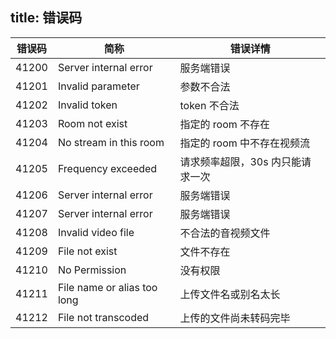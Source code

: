 
title: 错误码
---


| 错误码 | 简称 | 错误详情 |
| ------------- | -------------- | ------------ |
|41200  |Server internal error   |服务端错误      |
|41201	|Invalid parameter	     |参数不合法      |
|41202	|Invalid token	         |token 不合法    |
|41203	|Room not exist	         |指定的 room 不存在|
|41204	|No stream in this room	 |指定的 room 中不存在视频流|
|41205	|Frequency exceeded	     |请求频率超限，30s 内只能请求一次|
|41206	|Server internal error   |服务端错误|
|41207	|Server internal error   |服务端错误|
|41208	|Invalid video file      |不合法的音视频文件|
|41209	|File not exist          |文件不存在|
|41210	|No Permission           |没有权限|
|41211	|File name or alias too long   |上传文件名或别名太长|
|41212	|File not transcoded   |上传的文件尚未转码完毕|